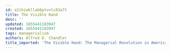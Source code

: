 ```yaml
---
id: e2ihiwkllab6ptvvlc83a7t
title: The Visible Hand
desc: ''
updated: 1655441183947
created: 1655441183947
tags: managerialism
authors: Alfred D. Chandler
title_imported: 'The Visible Hand: The Managerial Revolution in American Business'
---
```


